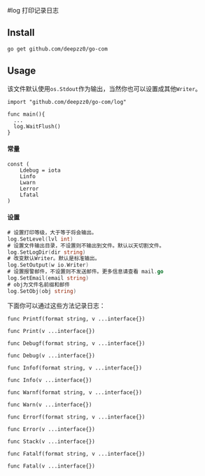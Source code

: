 #log
打印记录日志

## Install
``` sh
go get github.com/deepzz0/go-com
```

## Usage
该文件默认使用<code>os.Stdout</code>作为输出，当然你也可以设置成其他<code>Writer</code>。
```
import "github.com/deepzz0/go-com/log"

func main(){
  ...
  log.WaitFlush()
}
```

#### 常量
```
const (
	Ldebug = iota
	Linfo
	Lwarn
	Lerror
	Lfatal
)
```

#### 设置
``` go
# 设置打印等级，大于等于将会输出。
log.SetLevel(lvl int)
# 设置文件输出目录，不设置则不输出到文件。默认以天切割文件。
log.SetLogDir(dir string)
# 改变默认Writer。默认是标准输出。
log.SetOutput(w io.Writer)
# 设置报警邮件，不设置则不发送邮件。更多信息请查看 mail.go
log.SetEmail(email string)
# obj为文件名前缀和邮件
log.SetObj(obj string)
```

下面你可以通过这些方法记录日志：
``` 
func Printf(format string, v ...interface{})

func Print(v ...interface{})

func Debugf(format string, v ...interface{})

func Debug(v ...interface{})

func Infof(format string, v ...interface{})

func Info(v ...interface{})

func Warnf(format string, v ...interface{})

func Warn(v ...interface{})

func Errorf(format string, v ...interface{})

func Error(v ...interface{})

func Stack(v ...interface{})

func Fatalf(format string, v ...interface{})

func Fatal(v ...interface{})
```
